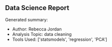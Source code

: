 ## Data Science Report

Generated summary:

- Author: Rebecca Jordan
- Analysis Topic: data cleaning
- Tools Used: ['statsmodels', 'regression', 'PCA']

